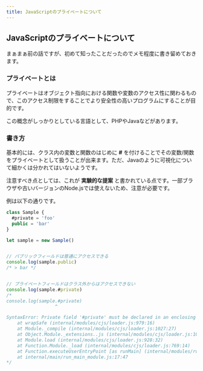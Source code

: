 ```yaml
---
title: JavaScriptのプライベートについて
---
```


## JavaScriptのプライベートについて

まぁまぁ前の話ですが、初めて知ったことだったのでメモ程度に書き留めておきます。

### プライベートとは

プライベートはオブジェクト指向における関数や変数のアクセス性に関わるもので、このアクセス制限をすることでより安全性の高いプログラムにすることが目的です。

この概念がしっかりとしている言語として、PHPやJavaなどがあります。

### 書き方

基本的には、クラス内の変数と関数のはじめに **#** を付けることでその変数/関数をプライベートとして扱うことが出来ます。ただ、Javaのように可視化について細かくは分かれてはいないようです。

注意すべき点としては、これが **実験的な提案** と書かれている点です。一部ブラウザや古いバージョンのNode.jsでは使えないため、注意が必要です。

例は以下の通りです。

```javascript
class Sample {
  #private = 'foo'
  public = 'bar'
}

let sample = new Sample()


// パブリックフィールドは普通にアクセスできる
console.log(sample.public)
/* > bar */


// プライベートフィールドはクラス外からはアクセスできない
console.log(sample.#private)
/* 
console.log(sample.#private)
                  ^

SyntaxError: Private field '#private' must be declared in an enclosing class
    at wrapSafe (internal/modules/cjs/loader.js:979:16)
    at Module._compile (internal/modules/cjs/loader.js:1027:27)
    at Object.Module._extensions..js (internal/modules/cjs/loader.js:1092:10)
    at Module.load (internal/modules/cjs/loader.js:928:32)
    at Function.Module._load (internal/modules/cjs/loader.js:769:14)
    at Function.executeUserEntryPoint [as runMain] (internal/modules/run_main.js:72:12)
    at internal/main/run_main_module.js:17:47
*/
```
